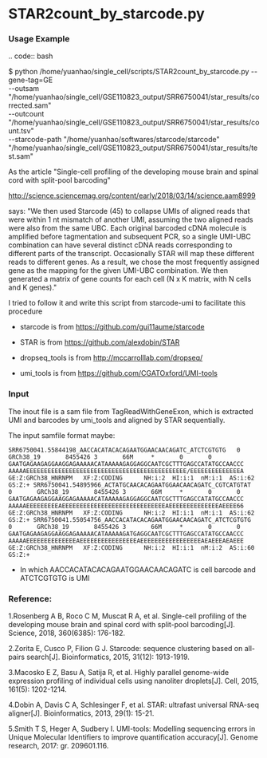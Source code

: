 # STAR2count_by_starcode.py


### Usage Example

.. code:: bash

   $ python /home/yuanhao/single_cell/scripts/STAR2count_by_starcode.py --gene-tag=GE \
            --outsam "/home/yuanhao/single_cell/GSE110823_output/SRR6750041/star_results/corrected.sam" \
            --outcount "/home/yuanhao/single_cell/GSE110823_output/SRR6750041/star_results/count.tsv" \
            --starcode-path "/home/yuanhao/softwares/starcode/starcode" \
            "/home/yuanhao/single_cell/GSE110823_output/SRR6750041/star_results/test.sam"







As the article "Single-cell profiling of the developing mouse brain and spinal cord with split-pool barcoding"

http://science.sciencemag.org/content/early/2018/03/14/science.aam8999 

says:
  "We then used Starcode (45) to collapse UMIs of aligned reads that were within 1 nt mismatch of another UMI, assuming the two aligned reads were also from the same UBC. Each original barcoded cDNA molecule is amplified before tagmentation and subsequent PCR, so a single UMI-UBC combination can have several distinct cDNA reads corresponding to different parts of the transcript. Occasionally STAR will map these different reads to different genes. As a result, we chose the most frequently assigned gene as the mapping for the given UMI-UBC combination. We then generated a matrix of gene counts for each cell (N x K matrix, with N cells and K genes)."
 
I tried to follow it and write this script from starcode-umi to facilitate this procedure
 
  - starcode is from https://github.com/gui11aume/starcode
 
  - STAR is from https://github.com/alexdobin/STAR
 
  - dropseq_tools is from http://mccarrolllab.com/dropseq/
 
  - umi_tools is from https://github.com/CGATOxford/UMI-tools
 
### Input

The inout file is a sam file from TagReadWithGeneExon, which is extracted UMI and barcodes by umi_tools and aligned by STAR sequentially.
 
The input samfile format maybe:
 
`SRR6750041.55844198_AACCACATACACAGAATGGAACAACAGATC_ATCTCGTGTG   0       GRCh38_19       8455426 3       66M     *       0       0       GAATGAGAAGAGGAAGGAGAAAAACATAAAAAGAGGAGGCAATCGCTTTGAGCCATATGCCAACCC    AAAAAEEEEEEEEEEEEEEEEEEEEEEEEEEEEEEEEEEEEEEEEEEEEE/EEEEEEEEEEEEEEA      GE:Z:GRCh38_HNRNPM   XF:Z:CODING      NH:i:2  HI:i:1  nM:i:1  AS:i:62 GS:Z:+
SRR6750041.54895966_ACTATGCAACACAGAATGGAACAACAGATC_CGTCATGTAT   0       GRCh38_19       8455426 3       66M     *       0       0       GAATGAGAAGAGGAAGGAGAAAAACATAAAAAGAGGAGGCAATCGCTTTGAGCCATATGCCAACCC    AAAAAEEEEEEEEEAEEEEEEEEEEEEEEEEEEEEEEEEEEEEEAEEEEEEEEEEEEEEAEEEE66      GE:Z:GRCh38_HNRNPM   XF:Z:CODING      NH:i:2  HI:i:1  nM:i:1  AS:i:62 GS:Z:+
SRR6750041.55054756_AACCACATACACAGAATGGAACAACAGATC_ATCTCGTGTG   0       GRCh38_19       8455426 3       66M     *       0       0       GAATGAGAAGAGGAAGGAGAAAAACATAAAAAGATGAGGCAATCGCTTTGAGCCATATGCCAACCC    AAAAAEEEEEEEEEEEEEEAEEEEEEEEEEEEEEEEAEEEEEEEEEEEEEEEEEAEAEEEAEAEEE      GE:Z:GRCh38_HNRNPM   XF:Z:CODING      NH:i:2  HI:i:1  nM:i:2  AS:i:60 GS:Z:+`


  - In which AACCACATACACAGAATGGAACAACAGATC is cell barcode and ATCTCGTGTG is UMI
 
### Reference:
 
  1.Rosenberg A B, Roco C M, Muscat R A, et al. Single-cell profiling of the developing mouse brain and spinal cord with split-pool barcoding[J]. Science, 2018, 360(6385): 176-182.
 
  2.Zorita E, Cusco P, Filion G J. Starcode: sequence clustering based on all-pairs search[J]. Bioinformatics, 2015, 31(12): 1913-1919.
 
  3.Macosko E Z, Basu A, Satija R, et al. Highly parallel genome-wide expression profiling of individual cells using nanoliter droplets[J]. Cell, 2015, 161(5): 1202-1214.
 
  4.Dobin A, Davis C A, Schlesinger F, et al. STAR: ultrafast universal RNA-seq aligner[J]. Bioinformatics, 2013, 29(1): 15-21.

  5.Smith T S, Heger A, Sudbery I. UMI-tools: Modelling sequencing errors in Unique Molecular Identifiers to improve quantification accuracy[J]. Genome research, 2017: gr. 209601.116.
 
 
